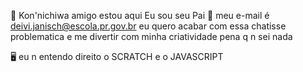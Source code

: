 🗾 Kon'nichiwa
amigo estou aqui
Eu sou seu Pai 🧑
meu e-mail é deivi.janisch@escola.pr.gov.br
eu quero acabar com essa chatisse problematica e me divertir com minha criatividade pena q n sei nada

🖥️ eu n entendo direito o SCRATCH e o JAVASCRIPT
